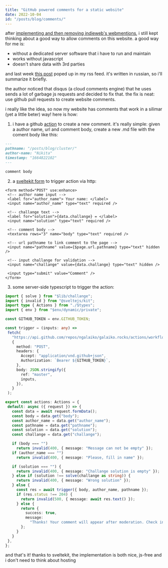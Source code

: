```yaml
---
title: "GitHub powered comments for a static website"
date: 2022-10-04
id: "/posts/blog/comments/"
---
```


after [implementing and then removing indieweb's webmentions][], i still kept thinking about a good way to allow comments on this website.
a good way for me is:

- without a dedicated server software that i have to run and maintain
- works without javascript
- doesn't share data with 3rd parties

and last week [this post][] poped up in my rss feed.
it's written in russian, so i'll summarize it briefly.

the author noticed that disqus (a cloud comments engine) that he uses sends a lot of garbage js requests and decided to fix that.
the fix is neat: use github pull requests to create website comments.

i really like the idea, so now my website has comments that work in a silimar (yet a little beter) way!
here is how:

1. i have a github [action][] to create a new comment.
   it's really simple: given a author name, url and comment body, create a new .md file with the coment body like this:

```md
---
pathname: "/posts/blog/cluster/"
author-name: "Nikita"
timestamp: "1664822102"
---

comment body
```

2. a [sveltekit form][] to trigger action via http:

```svelte
<form method="POST" use:enhance>
 <!-- author name input -->
 <label for="author_name"> Your name: </label>
 <input name="author_name" type="text" required />

 <!-- challange text -->
 <label for="solution">{data.challange} = </label>
 <input name="solution" type="text" required />

 <!-- comment body -->
 <textarea rows="3" name="body" type="text" required />

 <!-- url pathname to link comment to the page -->
 <input name="pathname" value={$page.url.pathname} type="text" hidden />

 <!-- input challange for validation -->
 <input name="challange" value={data.challange} type="text" hidden />

 <input type="submit" value="Comment" />
</form>
```

3. some server-side typescript to trigger the action:

```ts
import { solve } from "$lib/challange";
import { invalid } from "@sveltejs/kit";
import type { Actions } from "./$types";
import { env } from "$env/dynamic/private";

const GITHUB_TOKEN = env.GITHUB_TOKEN;

const trigger = (inputs: any) =>
 fetch(
   "https://api.github.com/repos/ngalaiko/galaiko.rocks/actions/workflows/create-comment.yaml/dispatches",
   {
     method: "POST",
     headers: {
       Accept: "application/vnd.github+json",
       Authorization: `Bearer ${GITHUB_TOKEN}`,
     },
     body: JSON.stringify({
       ref: "master",
       inputs,
     }),
   }
 );

export const actions: Actions = {
 default: async ({ request }) => {
   const data = await request.formData();
   const body = data.get("body");
   const author_name = data.get("author_name");
   const pathname = data.get("pathname");
   const solution = data.get("solution");
   const challange = data.get("challange");

   if (body === "")
     return invalid(400, { message: "Message can not be empty" });
   if (author_name === "")
     return invalid(400, { message: "Please, fill in name" });

   if (solution === "") {
     return invalid(400, { message: "Challange solution is empty" });
   } else if (solution !== solve(challange as string)) {
     return invalid(400, { message: "Wrong solution" });
   } else {
     const res = await trigger({ body, author_name, pathname });
     if (res.status !== 204) {
       return invalid(500, { message: await res.text() });
     } else {
       return {
         success: true,
         message:
           "Thanks! Your comment will appear after moderation. Check in later!",
       };
     }
   }
 },
};
```

and that's it! thanks to sveltekit, the implementation is both nice, js-free and i don't need to think about hosting

[this post]: https://grishaev.me/de-js-3/
[action]: https://github.com/ngalaiko/galaiko.rocks/blob/1d1c6d6858250272814a1f60bd18e74d8018f9e2/.github/workflows/create-comment.yaml
[sveltekit form]: https://kit.svelte.dev/docs/form-actions
[implementing and then removing indieweb's webmentions]: /posts/blog/hello-indieweb/
